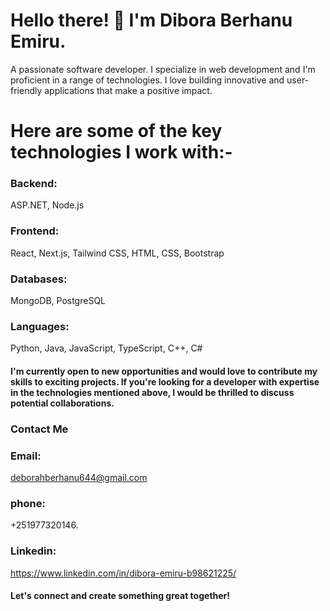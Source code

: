 
# Hello there! 👋 I'm Dibora Berhanu Emiru.
A passionate software developer. I specialize in web development and I'm proficient in a range of technologies. I love building innovative and user-friendly applications that make a positive impact.
# Here are some of the key technologies I work with:- 
### Backend: 
ASP.NET, Node.js 
### Frontend: 
React, Next.js, Tailwind CSS, HTML, CSS, Bootstrap 
### Databases: 
MongoDB, PostgreSQL
### Languages: 
Python, Java, JavaScript, TypeScript, C++, C# 
#### I'm currently open to new opportunities and would love to contribute my skills to exciting projects. If you're looking for a developer with expertise in the technologies mentioned above, I would be thrilled to discuss potential collaborations.
### Contact Me
### Email: 
deborahberhanu644@gmail.com
### phone:
+251977320146.
### Linkedin:
https://www.linkedin.com/in/dibora-emiru-b98621225/
#### Let's connect and create something great together!


